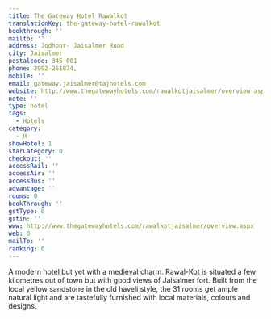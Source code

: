 ```yaml
---
title: The Gateway Hotel Rawalkot
translationKey: the-gateway-hotel-rawalkot
bookthrough: ''
mailto: ''
address: Jodhpur- Jaisalmer Road
city: Jaisalmer
postalcode: 345 001
phone: 2992-251874,
mobile: ''
email: gateway.jaisalmer@tajhotels.com
website: http://www.thegatewayhotels.com/rawalkotjaisalmer/overview.aspx
note: ''
type: hotel
tags:
  - Hotels
category:
  - H
showHotel: 1
starCategory: 0
checkout: ''
accessRail: ''
accessAir: ''
accessBus: ''
advantage: ''
rooms: 0
bookThrough: ''
gstType: 0
gstin: ''
www: http://www.thegatewayhotels.com/rawalkotjaisalmer/overview.aspx
web: 0
mailTo: ''
ranking: 0
---
```







A modern hotel but yet with a medieval charm. Rawal-Kot is situated a few kilometres out of town but with good views of Jaisalmer fort. Built from the local yellow sandstone in the old haveli style, the 31 rooms get ample natural light and are tastefully furnished with local materials, colours and designs.